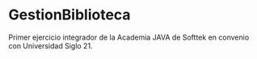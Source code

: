 # GestionBiblioteca
Primer ejercicio integrador de la Academia JAVA de Softtek en convenio con Universidad Siglo 21.
